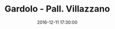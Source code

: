 ---
title: Gardolo - Pall. Villazzano
date: 2016-12-11 17:30:00
squadra-a: Bc Gardolo
punteggio-a: 38
squadra-b: Pall. Villazzano
punteggio-b: 80
partite/squadra: under-14-16-17
luogo: Centro Sportivo Trento Nord
categoria: under 14
---